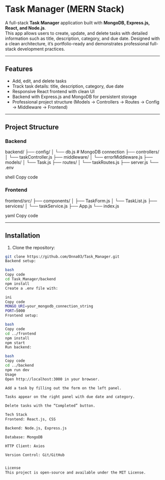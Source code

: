 # Task Manager (MERN Stack)

A full-stack **Task Manager** application built with **MongoDB, Express.js, React, and Node.js**.  
This app allows users to create, update, and delete tasks with detailed information such as title, description, category, and due date. Designed with a clean architecture, it’s portfolio-ready and demonstrates professional full-stack development practices.

---

## Features

- Add, edit, and delete tasks
- Track task details: title, description, category, due date
- Responsive React frontend with clean UI
- Backend with Express.js and MongoDB for persistent storage
- Professional project structure (Models → Controllers → Routes → Config → Middleware → Frontend)

---

## Project Structure

### Backend
backend/
├── config/
│ └── db.js # MongoDB connection
├── controllers/
│ └── taskController.js
├── middleware/
│ └── errorMiddleware.js
├── models/
│ └── Task.js
├── routes/
│ └── taskRoutes.js
├── server.js
└── .env

shell
Copy code

### Frontend
frontend/src/
├── components/
│ ├── TaskForm.js
│ └── TaskList.js
├── services/
│ └── taskService.js
├── App.js
└── index.js

yaml
Copy code

---

## Installation

1. Clone the repository:
```bash
git clone https://github.com/Onna03/Task_Manager.git
Backend setup:

bash
Copy code
cd Task_Manager/backend
npm install
Create a .env file with:

ini
Copy code
MONGO_URI=your_mongodb_connection_string
PORT=5000
Frontend setup:

bash
Copy code
cd ../frontend
npm install
npm start
Run backend:

bash
Copy code
cd ../backend
npm run dev
Usage
Open http://localhost:3000 in your browser.

Add a task by filling out the form on the left panel.

Tasks appear on the right panel with due date and category.

Delete tasks with the “Completed” button.

Tech Stack
Frontend: React.js, CSS

Backend: Node.js, Express.js

Database: MongoDB

HTTP Client: Axios

Version Control: Git/GitHub


License
This project is open-source and available under the MIT License.
